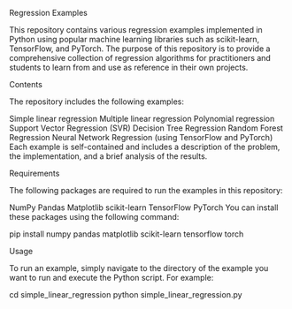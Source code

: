 Regression Examples

This repository contains various regression examples implemented in Python using popular machine learning libraries such as scikit-learn, TensorFlow, and PyTorch. The purpose of this repository is to provide a comprehensive collection of regression algorithms for practitioners and students to learn from and use as reference in their own projects.

Contents

The repository includes the following examples:

Simple linear regression
Multiple linear regression
Polynomial regression
Support Vector Regression (SVR)
Decision Tree Regression
Random Forest Regression
Neural Network Regression (using TensorFlow and PyTorch)
Each example is self-contained and includes a description of the problem, the implementation, and a brief analysis of the results.

Requirements

The following packages are required to run the examples in this repository:

NumPy
Pandas
Matplotlib
scikit-learn
TensorFlow
PyTorch
You can install these packages using the following command:

pip install numpy pandas matplotlib scikit-learn tensorflow torch


Usage

To run an example, simply navigate to the directory of the example you want to run and execute the Python script. For example:

cd simple_linear_regression
python simple_linear_regression.py
